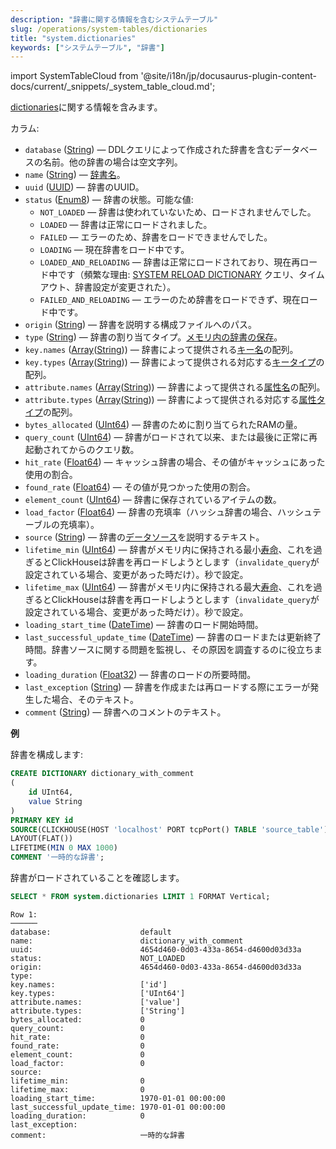 ```yaml
---
description: "辞書に関する情報を含むシステムテーブル"
slug: /operations/system-tables/dictionaries
title: "system.dictionaries"
keywords: ["システムテーブル", "辞書"]
---
```

import SystemTableCloud from '@site/i18n/jp/docusaurus-plugin-content-docs/current/_snippets/_system_table_cloud.md';

<SystemTableCloud/>

[dictionaries](../../sql-reference/dictionaries/index.md)に関する情報を含みます。

カラム:

- `database` ([String](../../sql-reference/data-types/string.md)) — DDLクエリによって作成された辞書を含むデータベースの名前。他の辞書の場合は空文字列。
- `name` ([String](../../sql-reference/data-types/string.md)) — [辞書名](../../sql-reference/dictionaries/index.md)。
- `uuid` ([UUID](../../sql-reference/data-types/uuid.md)) — 辞書のUUID。
- `status` ([Enum8](../../sql-reference/data-types/enum.md)) — 辞書の状態。可能な値:
    - `NOT_LOADED` — 辞書は使われていないため、ロードされませんでした。
    - `LOADED` — 辞書は正常にロードされました。
    - `FAILED` — エラーのため、辞書をロードできませんでした。
    - `LOADING` — 現在辞書をロード中です。
    - `LOADED_AND_RELOADING` — 辞書は正常にロードされており、現在再ロード中です（頻繁な理由: [SYSTEM RELOAD DICTIONARY](/sql-reference/statements/system#reload-dictionaries) クエリ、タイムアウト、辞書設定が変更された）。
    - `FAILED_AND_RELOADING` — エラーのため辞書をロードできず、現在ロード中です。
- `origin` ([String](../../sql-reference/data-types/string.md)) — 辞書を説明する構成ファイルへのパス。
- `type` ([String](../../sql-reference/data-types/string.md)) — 辞書の割り当てタイプ。[メモリ内の辞書の保存](/sql-reference/dictionaries#storing-dictionaries-in-memory)。
- `key.names` ([Array](../../sql-reference/data-types/array.md)([String](../../sql-reference/data-types/string.md))) — 辞書によって提供される[キー名](/operations/system-tables/dictionaries)の配列。
- `key.types` ([Array](../../sql-reference/data-types/array.md)([String](../../sql-reference/data-types/string.md))) — 辞書によって提供される対応する[キータイプ](/sql-reference/dictionaries#dictionary-key-and-fields)の配列。
- `attribute.names` ([Array](../../sql-reference/data-types/array.md)([String](../../sql-reference/data-types/string.md))) — 辞書によって提供される[属性名](/sql-reference/dictionaries#dictionary-key-and-fields)の配列。
- `attribute.types` ([Array](../../sql-reference/data-types/array.md)([String](../../sql-reference/data-types/string.md))) — 辞書によって提供される対応する[属性タイプ](/sql-reference/dictionaries#attributes)の配列。
- `bytes_allocated` ([UInt64](/sql-reference/data-types/int-uint#integer-ranges)) — 辞書のために割り当てられたRAMの量。
- `query_count` ([UInt64](/sql-reference/data-types/int-uint#integer-ranges)) — 辞書がロードされて以来、または最後に正常に再起動されてからのクエリ数。
- `hit_rate` ([Float64](../../sql-reference/data-types/float.md)) — キャッシュ辞書の場合、その値がキャッシュにあった使用の割合。
- `found_rate` ([Float64](../../sql-reference/data-types/float.md)) — その値が見つかった使用の割合。
- `element_count` ([UInt64](/sql-reference/data-types/int-uint#integer-ranges)) — 辞書に保存されているアイテムの数。
- `load_factor` ([Float64](../../sql-reference/data-types/float.md)) — 辞書の充填率（ハッシュ辞書の場合、ハッシュテーブルの充填率）。
- `source` ([String](../../sql-reference/data-types/string.md)) — 辞書の[データソース](../../sql-reference/dictionaries/index.md#dictionary-sources)を説明するテキスト。
- `lifetime_min` ([UInt64](/sql-reference/data-types/int-uint#integer-ranges)) — 辞書がメモリ内に保持される最小[寿命](/sql-reference/dictionaries#refreshing-dictionary-data-using-lifetime)、これを過ぎるとClickHouseは辞書を再ロードしようとします（`invalidate_query`が設定されている場合、変更があった時だけ）。秒で設定。
- `lifetime_max` ([UInt64](/sql-reference/data-types/int-uint#integer-ranges)) — 辞書がメモリ内に保持される最大[寿命](/sql-reference/dictionaries#refreshing-dictionary-data-using-lifetime)、これを過ぎるとClickHouseは辞書を再ロードしようとします（`invalidate_query`が設定されている場合、変更があった時だけ）。秒で設定。
- `loading_start_time` ([DateTime](../../sql-reference/data-types/datetime.md)) — 辞書のロード開始時間。
- `last_successful_update_time` ([DateTime](../../sql-reference/data-types/datetime.md)) — 辞書のロードまたは更新終了時間。辞書ソースに関する問題を監視し、その原因を調査するのに役立ちます。
- `loading_duration` ([Float32](../../sql-reference/data-types/float.md)) — 辞書のロードの所要時間。
- `last_exception` ([String](../../sql-reference/data-types/string.md)) — 辞書を作成または再ロードする際にエラーが発生した場合、そのテキスト。
- `comment` ([String](../../sql-reference/data-types/string.md)) — 辞書へのコメントのテキスト。

**例**

辞書を構成します:

``` sql
CREATE DICTIONARY dictionary_with_comment
(
    id UInt64,
    value String
)
PRIMARY KEY id
SOURCE(CLICKHOUSE(HOST 'localhost' PORT tcpPort() TABLE 'source_table'))
LAYOUT(FLAT())
LIFETIME(MIN 0 MAX 1000)
COMMENT '一時的な辞書';
```

辞書がロードされていることを確認します。

``` sql
SELECT * FROM system.dictionaries LIMIT 1 FORMAT Vertical;
```

``` text
Row 1:
──────
database:                    default
name:                        dictionary_with_comment
uuid:                        4654d460-0d03-433a-8654-d4600d03d33a
status:                      NOT_LOADED
origin:                      4654d460-0d03-433a-8654-d4600d03d33a
type:
key.names:                   ['id']
key.types:                   ['UInt64']
attribute.names:             ['value']
attribute.types:             ['String']
bytes_allocated:             0
query_count:                 0
hit_rate:                    0
found_rate:                  0
element_count:               0
load_factor:                 0
source:
lifetime_min:                0
lifetime_max:                0
loading_start_time:          1970-01-01 00:00:00
last_successful_update_time: 1970-01-01 00:00:00
loading_duration:            0
last_exception:
comment:                     一時的な辞書
```
